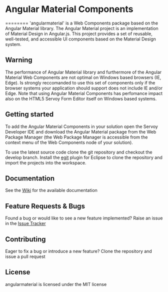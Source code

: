 # Angular Material Components
========
'angularmaterial' is a Web Components package based on the Angular Material library. The Angular Material project is an implementation of Material Design in Angular.js. This project provides a set of reusable, well-tested, and accessible UI components based on the Material Design system. 


Warning
-------------
The performance of Angular Material library and furthermore of the Angular Material Web Components are not optimal on Windows based browsers (IE, Edge). Is strongly reccomanded to use this set of components only if the browser systems your application should support does not include IE and/or Edge.
Note that using Angular Material Components has perfomance impact also on the HTML5 Servoy Form Editor itself on Windows based systems.


Getting started
-------------
To add the Angular Material Components in your solution open the Servoy Developer IDE and download the Angular Material package from the Web Package Manager (the Web Package Manager is accessible from the context menu of the Web Components node of your solution).

To use the latest source code clone the git repository and checkout the develop branch. Install the [egit](http://www.eclipse.org/egit/download/) plugin for Eclipse to clone the repository and import the projects into the workspace.


Documentation
-------------
See the [Wiki](https://github.com/Servoy/angularmaterial/wiki) for the available documentation


Feature Requests & Bugs
-----------------------
Found a bug or would like to see a new feature implemented? Raise an issue in the [Issue Tracker](https://github.com/Servoy/angularmaterial/issues)


Contributing
-------------
Eager to fix a bug or introduce a new feature? Clone the repository and issue a pull request


License
-------
angularmaterial is licensed under the MIT license